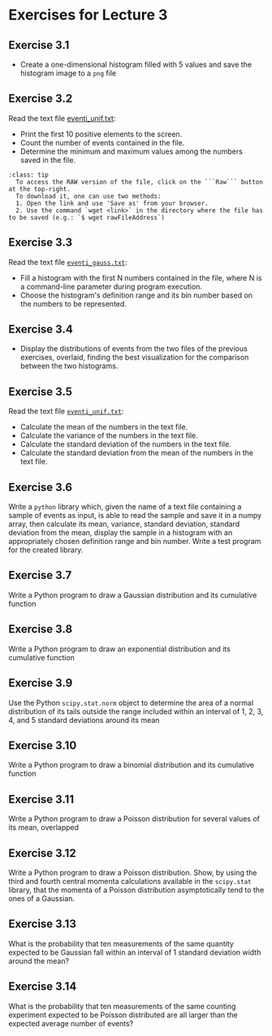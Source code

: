 # Exercises for Lecture 3

## Exercise 3.1

  * Create a one-dimensional histogram filled with 5 values and save the histogram image to a `png` file

## Exercise 3.2

Read the text file [eventi_unif.txt](https://www.dropbox.com/scl/fi/8rz9hz2tejwu7y4kodlbt/eventi_unif.txt?rlkey=dr9r210zqsq1lz826ixgfa578&dl=0):
<!-- https://raw.githubusercontent.com/UnimibFisicaLaboratori/UnimibFisicaLabStatPython/main/book/lectures/Lecture_03/exercises/eventi_unif.txt?token=GHSAT0AAAAAACIWS3PPQPW7EDJ35WURR4NMZJL6ZNA) -->
  * Print the first 10 positive elements to the screen.
  * Count the number of events contained in the file.
  * Determine the minimum and maximum values among the numbers saved in the file.

```{admonition} Instructions to download the file
:class: tip
  To access the RAW version of the file, click on the ```Raw``` button at the top-right. 
  To download it, one can use two methods:
  1. Open the link and use 'Save as' from your browser.
  2. Use the command `wget <link>` in the directory where the file has to be saved (e.g.: `$ wget rawFileAddress`)
```

## Exercise 3.3

Read the text file [```eventi_gauss.txt```](https://www.dropbox.com/scl/fi/4s8jdz7dtpwd1e6ziggn1/eventi_gauss.txt?rlkey=culpwqinlrah75eoy6wk4gpmq&dl=0):
<!-- https://github.com/UnimibFisicaLaboratori/UnimibFisicaLabStatPython/blob/main/book/lectures/Lecture_03/exercises/eventi_gauss.txt): -->
  * Fill a histogram with the first N numbers contained in the file,
    where N is a command-line parameter during program execution.
  * Choose the histogram's definition range and its bin number
    based on the numbers to be represented.

## Exercise 3.4

  * Display the distributions of events from the two files of the previous exercises, overlaid,
    finding the best visualization for the comparison between the two histograms.

## Exercise 3.5

Read the text file [```eventi_unif.txt```](https://raw.githubusercontent.com/UnimibFisicaLaboratori/UnimibFisicaLabStatPython/main/book/lectures/Lecture_03/exercises/eventi_unif.txt?token=GHSAT0AAAAAACIWS3POIJNNHAQOSCNMXEN2ZJL63FQ):
  * Calculate the mean of the numbers in the text file.
  * Calculate the variance of the numbers in the text file.
  * Calculate the standard deviation of the numbers in the text file.
  * Calculate the standard deviation from the mean of the numbers in the text file.

## Exercise 3.6

Write a ```python``` library which,
given the name of a text file containing a sample of events as input,
is able to read the sample and save it in a numpy array,
then calculate its mean, variance, standard deviation, standard deviation from the mean,
display the sample in a histogram
with an appropriately chosen definition range and bin number.
Write a test program for the created library.

## Exercise 3.7

Write a Python program to draw a Gaussian distribution and its cumulative function

## Exercise 3.8

Write a Python program to draw an exponential distribution and its cumulative function

## Exercise 3.9

Use the Python `scipy.stat.norm` object to determine the area of a normal distribution
of its tails outside the range included within an interval of 1, 2, 3, 4, and 5 standard deviations around its mean

## Exercise 3.10

Write a Python program to draw a binomial distribution and its cumulative function

## Exercise 3.11

Write a Python program to draw a Poisson distribution for several values of its mean, overlapped

## Exercise 3.12

Write a Python program to draw a Poisson distribution.
Show, by using the third and fourth central momenta calculations available in the `scipy.stat` library,
that the momenta of a Poisson distribution asymptotically tend to the ones of a Gaussian.

## Exercise 3.13

What is the probability that ten measurements of the same quantity
expected to be Gaussian fall within an interval of 1 standard deviation width around the mean?

## Exercise 3.14

What is the probability that ten measurements of the same counting experiment
expected to be Poisson distributed are all larger than the expected average number 
of events?
